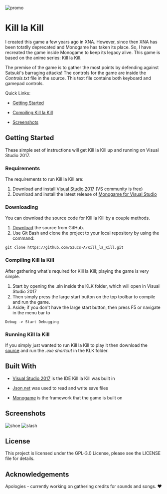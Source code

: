 ![promo](https://user-images.githubusercontent.com/35391412/49611777-a2ee9c00-f970-11e8-8a23-9ee10f2c7656.PNG)
# Kill la Kill
I created this game a few years ago in XNA. However, since then XNA has been totatlly deprecated and Monogame has taken its place. So, I have recreated the game inside Monogame to keep its legacy alive. This game is based on the anime series: Kill la Kill. 

The premise of the game is to gather the most points by defending against Satsuki's barraging attacks! The controls for the game are inside the *Controls.txt* file in the source. This text file contains both keyboard and gamepad controls.

Quick Links:
- [Getting Started](#Getting-Started)

- [Compiling Kill la Kill](#Compiling-Kill-la-Kill)

- [Screenshots](#Screenshots)

## Getting Started
These simple set of instructions will get Kill la Kill up and running on Visual Studio 2017.

### Requirements
The requirements to run Kill la Kill are:
  1. Download and install [Visual Studio 2017](https://visualstudio.microsoft.com/downloads/) (VS community is free)
  2. Download and install the latest release of [Monogame for Visual Studio](http://community.monogame.net/t/monogame-3-7-release/10971)

### Downloading
You can download the source code for Kill la Kill by a couple methods.
  1. [Download](https://github.com/Szucs-A/Kill_la_Kill/archive/master.zip) the source from GitHub.
  2. Use Git Bash and clone the project to your local repository by using the command:
  ```
  git clone https://github.com/Szucs-A/Kill_la_Kill.git
  ```
  
### Compiling Kill la Kill
After gathering what's required for Kill la Kill; playing the game is very simple.
  1. Start by opening the .sln inside the KLK folder, which will open in Visual Studio 2017
  2. Then simply press the large start button on the top toolbar to compile and run the game.
  3. Aside; if you don't have the large start button, then press F5 or navigate in the menu bar to 
  ```
  Debug -> Start Debugging
  ```
### Running Kill la Kill
If you simply just wanted to run Kill la Kill to play it then download the [source](https://github.com/Szucs-A/Kill_la_Kill/archive/master.zip) and run the *.exe shortcut* in the KLK folder.
  
## Built With
- [Visual Studio 2017](https://visualstudio.microsoft.com/downloads/) is the IDE Kill la Kill was built in

- [Json.net](https://www.newtonsoft.com/json) was used to read and write save files

- [Monogame](http://community.monogame.net/t/monogame-3-7-release/10971) is the framework that the game is built on

## Screenshots
![shoe](https://user-images.githubusercontent.com/35391412/49610732-679e9e00-f96d-11e8-8db2-fe119503c979.PNG)
![slash](https://user-images.githubusercontent.com/35391412/49610729-653c4400-f96d-11e8-9f80-3e3ccce9da2e.PNG)

## License
This project is licensed under the GPL-3.0 License, please see the LICENSE file for details.

## Acknowledgements
Apologies - currently working on gathering credits for sounds and songs. :heart:

